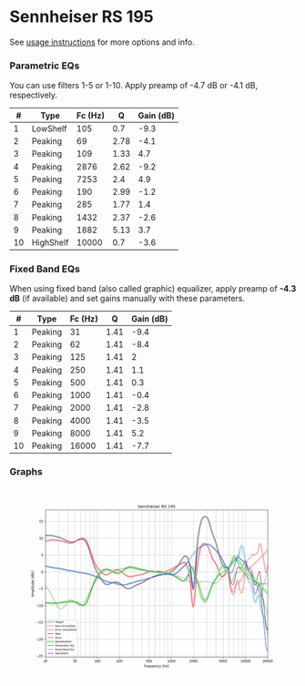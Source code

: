 # Sennheiser RS 195
See [usage instructions](https://github.com/jaakkopasanen/AutoEq#usage) for more options and info.

### Parametric EQs
You can use filters 1-5 or 1-10. Apply preamp of -4.7 dB or -4.1 dB, respectively.

|   # | Type      |   Fc (Hz) |    Q |   Gain (dB) |
|-----|-----------|-----------|------|-------------|
|   1 | LowShelf  |       105 | 0.7  |        -9.3 |
|   2 | Peaking   |        69 | 2.78 |        -4.1 |
|   3 | Peaking   |       109 | 1.33 |         4.7 |
|   4 | Peaking   |      2876 | 2.62 |        -9.2 |
|   5 | Peaking   |      7253 | 2.4  |         4.9 |
|   6 | Peaking   |       190 | 2.99 |        -1.2 |
|   7 | Peaking   |       285 | 1.77 |         1.4 |
|   8 | Peaking   |      1432 | 2.37 |        -2.6 |
|   9 | Peaking   |      1882 | 5.13 |         3.7 |
|  10 | HighShelf |     10000 | 0.7  |        -3.6 |

### Fixed Band EQs
When using fixed band (also called graphic) equalizer, apply preamp of **-4.3 dB** (if available) and set gains manually with these parameters.

|   # | Type    |   Fc (Hz) |    Q |   Gain (dB) |
|-----|---------|-----------|------|-------------|
|   1 | Peaking |        31 | 1.41 |        -9.4 |
|   2 | Peaking |        62 | 1.41 |        -8.4 |
|   3 | Peaking |       125 | 1.41 |         2   |
|   4 | Peaking |       250 | 1.41 |         1.1 |
|   5 | Peaking |       500 | 1.41 |         0.3 |
|   6 | Peaking |      1000 | 1.41 |        -0.4 |
|   7 | Peaking |      2000 | 1.41 |        -2.8 |
|   8 | Peaking |      4000 | 1.41 |        -3.5 |
|   9 | Peaking |      8000 | 1.41 |         5.2 |
|  10 | Peaking |     16000 | 1.41 |        -7.7 |

### Graphs
![](./Sennheiser%20RS%20195.png)

